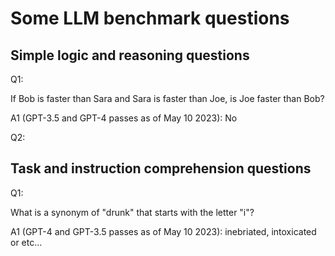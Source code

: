 # Some LLM benchmark questions

## Simple logic and reasoning questions

Q1:

If Bob is faster than Sara and Sara is faster than Joe, is Joe faster than Bob?

A1 (GPT-3.5 and GPT-4 passes as of May 10 2023): 
No

Q2:

## Task and instruction comprehension questions

Q1:

What is a synonym of "drunk" that starts with the letter "i"?

A1 (GPT-4 and GPT-3.5 passes as of May 10 2023):
inebriated, intoxicated or etc...




